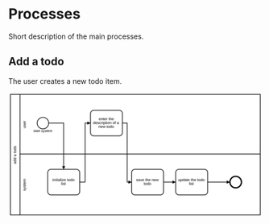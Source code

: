 # Processes

Short description of the main processes.

## Add a todo

The user creates a new todo item.

![diagram](add_todo.svg)
